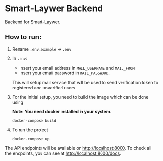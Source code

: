 # Smart-Laywer Backend

Backend for Smart-Laywer.

## How to run:



1. Rename `.env.example` -> `.env`

2. In `.env`:
    - Insert your email address in `MAIL_USERNAME` and `MAIL_FROM`
    - Insert your email password in `MAIL_PASSWORD`.

    This will setup mail service that will be used to send verification token to registered and unverified users.

3. For the initial setup, you need to build the image which can be done using

    **Note: You need docker installed in your system.**
    ```bash
    docker-compose build
    ```

4. To run the project
    ```bash
    docker-compose up
    ```

The API endpoints will be available on <a href=http://localhost:8000>http://localhost:8000</a>. To check all the endpoints, you can see at <a href="http://localhost:8000/docs">http://localhost:8000/docs</a>.